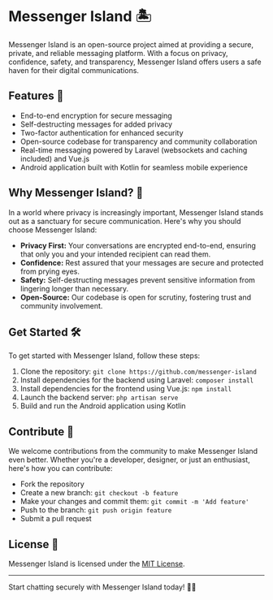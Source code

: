 # Messenger Island 🏝️

Messenger Island is an open-source project aimed at providing a secure, private, and reliable messaging platform. With a focus on privacy, confidence, safety, and transparency, Messenger Island offers users a safe haven for their digital communications.

## Features 🚀

- End-to-end encryption for secure messaging
- Self-destructing messages for added privacy
- Two-factor authentication for enhanced security
- Open-source codebase for transparency and community collaboration
- Real-time messaging powered by Laravel (websockets and caching included) and Vue.js
- Android application built with Kotlin for seamless mobile experience

## Why Messenger Island? 🤔

In a world where privacy is increasingly important, Messenger Island stands out as a sanctuary for secure communication. Here's why you should choose Messenger Island:

- **Privacy First:** Your conversations are encrypted end-to-end, ensuring that only you and your intended recipient can read them.
- **Confidence:** Rest assured that your messages are secure and protected from prying eyes.
- **Safety:** Self-destructing messages prevent sensitive information from lingering longer than necessary.
- **Open-Source:** Our codebase is open for scrutiny, fostering trust and community involvement.

## Get Started 🛠️

To get started with Messenger Island, follow these steps:

1. Clone the repository: `git clone https://github.com/messenger-island`
2. Install dependencies for the backend using Laravel: `composer install`
3. Install dependencies for the frontend using Vue.js: `npm install`
4. Launch the backend server: `php artisan serve`
5. Build and run the Android application using Kotlin

## Contribute 🤝

We welcome contributions from the community to make Messenger Island even better. Whether you're a developer, designer, or just an enthusiast, here's how you can contribute:

- Fork the repository
- Create a new branch: `git checkout -b feature`
- Make your changes and commit them: `git commit -m 'Add feature'`
- Push to the branch: `git push origin feature`
- Submit a pull request

## License 📝

Messenger Island is licensed under the [MIT License](LICENSE).

---

Start chatting securely with Messenger Island today! 📱💬
